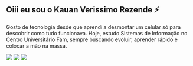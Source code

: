 ## Oiii eu sou o Kauan Verissimo Rezende ⚡

Gosto de tecnologia desde que aprendi a desmontar um celular só para descobrir como tudo funcionava. Hoje, estudo Sistemas de Informação no Centro Universitário Fam, sempre buscando evoluir, aprender rápido e colocar a mão na massa.


 
<div> 

 <a href="https://www.instagram.com/rezende__k?igsh=ZDlrZWxpcndpc3N3" target="_blank"><img src="https://img.shields.io/badge/-Instagram-%23E4405F?style=for-the-badge&logo=instagram&logoColor=white" target="_blank"></a> 
  <a href = "kauanezende@gmail.com"><img src="https://img.shields.io/badge/-Gmail-%23333?style=for-the-badge&logo=gmail&logoColor=white" target="_blank"></a>
  <a href="www.linkedin.com/in/kauan-verissimo-rezende-9033a1363" target="_blank"><img src="https://img.shields.io/badge/-LinkedIn-%230077B5?style=for-the-badge&logo=linkedin&logoColor=white" target="_blank"></a> 
  
</div>
